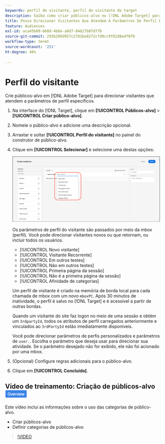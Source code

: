 ```yaml
---
keywords: perfil do visitante, perfil do visitante do target
description: Saiba como criar públicos-alvo no [!DNL Adobe Target] para direcionar os visitantes que atendem a parâmetros de perfil específicos, como visitante novo ou recorrente, afinidade de categorias e muito mais.
title: Posso Direcionar Visitantes Que Atendem A Parâmetros De Perfil Específicos?
feature: Audiences
exl-id: aca45b80-660d-4b8e-a0d7-84627b8fd77b
source-git-commit: 293b2869957c2781be8272cfd0cc9f82d8e4f0f0
workflow-type: tm+mt
source-wordcount: '251'
ht-degree: 46%

---
```


# Perfil do visitante

Crie públicos-alvo em [!DNL Adobe Target] para direcionar visitantes que atendem a parâmetros de perfil específicos.

1. Na interface do [!DNL Target], clique em **[!UICONTROL Públicos-alvo]** > **[!UICONTROL Criar público-alvo]**.
1. Nomeie o público-alvo e adicione uma descrição opcional.
1. Arrastar e soltar **[!UICONTROL Perfil do visitante]** no painel do construtor de público-alvo.

1. Clique em **[!UICONTROL Selecionar]** e selecione uma destas opções:

   ![imagem target_visitor_profile](assets/target_visitor_profile.png)

   Os parâmetros de perfil do visitante são passados por meio da mbox (perfil). Você pode direcionar visitantes novos ou que retornam, ou incluir todos os usuários.

   * [!UICONTROL Novo visitante]
   * [!UICONTROL Visitante Recorrente]
   * [!UICONTROL Em outros testes]
   * [!UICONTROL Não em outros testes]
   * [!UICONTROL Primeira página da sessão]
   * [!UICONTROL Não é a primeira página da sessão]
   * [!UICONTROL Afinidade de categorias]

   Um perfil de visitante é criado na memória de borda local para cada chamada de mbox com um novo `mboxPC`. Após 30 minutos de inatividade, o perfil é salvo no [!DNL Target] e é acessível a partir de outras bordas.

   Quando um visitante do site faz logon no meio de uma sessão e obtém um `3rdpartyId`, todos os atributos de perfil carregados anteriormente e vinculados ao `3rdPartyId` estão imediatamente disponíveis.

   Você pode direcionar parâmetros de perfis personalizados e parâmetros de `user.`. Escolha o parâmetro que deseja usar para direcionar sua atividade. Se o parâmetro desejado não for exibido, ele não foi acionado por uma mbox.

1. (Opcional) Configure regras adicionais para o público-alvo.
1. Clique em **[!UICONTROL Concluído]**.

## Vídeo de treinamento: Criação de públicos-alvo ![Selo de visão geral](/help/main/assets/overview.png)

Este vídeo inclui as informações sobre o uso das categorias de público-alvo.

* Criar públicos-alvo
* Definir categorias de públicos-alvo

>[!VIDEO](https://video.tv.adobe.com/v/17392)
